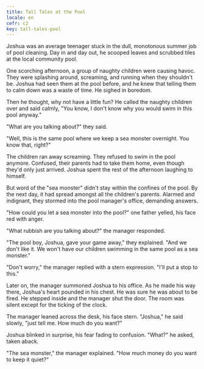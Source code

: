 ```yaml
---
title: Tall Tales at the Pool
locale: en
cefr: c2
key: tall-tales-pool
---
```


Joshua was an average teenager stuck in the dull, monotonous summer job of pool cleaning. Day in and day out, he scooped leaves and scrubbed tiles at the local community pool.

One scorching afternoon, a group of naughty children were causing havoc. They were splashing around, screaming, and running when they shouldn't be. Joshua had seen them at the pool before, and he knew that telling them to calm down was a waste of time. He sighed in boredom.

Then he thought, why not have a little fun? He called the naughty children over and said calmly, "You know, I don't know why you would swim in this pool anyway."

"What are you talking about?" they said.

"Well, this is the same pool where we keep a sea monster overnight. You know that, right?"

The children ran away screaming. They refused to swim in the pool anymore. Confused, their parents had to take them home, even though they'd only just arrived. Joshua spent the rest of the afternoon laughing to himself.

But word of the "sea monster" didn't stay within the confines of the pool. By the next day, it had spread amongst all the children's parents. Alarmed and indignant, they stormed into the pool manager's office, demanding answers.

"How could you let a sea monster into the pool?" one father yelled, his face red with anger.

"What rubbish are you talking about?" the manager responded.

"The pool boy, Joshua, gave your game away," they explained. "And we don't like it. We won't have our children swimming in the same pool as a sea monster."

"Don't worry," the manager replied with a stern expression. "I'll put a stop to this."

Later on, the manager summoned Joshua to his office. As he made his way there, Joshua's heart pounded in his chest. He was sure he was about to be fired. He stepped inside and the manager shut the door. The room was silent except for the ticking of the clock.

The manager leaned across the desk, his face stern. "Joshua," he said slowly, "just tell me. How much do you want?"

Joshua blinked in surprise, his fear fading to confusion. "What?" he asked, taken aback.

"The sea monster," the manager explained. "How much money do you want to keep it quiet?"